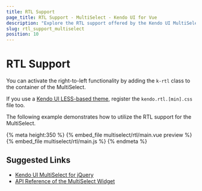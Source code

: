 ```yaml
---
title: RTL Support
page_title: RTL Support - MultiSelect - Kendo UI for Vue
description: "Explore the RTL support offered by the Kendo UI MultiSelect wrapper for Vue."
slug: rtl_support_multiselect
position: 10
---
```


# RTL Support

You can activate the right-to-left functionality by adding the `k-rtl` class to the container of the MultiSelect.

If you use a [Kendo UI LESS-based theme](https://docs.telerik.com/kendo-ui/styles-and-layout/appearance-styling), register the `kendo.rtl.[min].css` file too.

The following example demonstrates how to utilize the RTL support for the MultiSelect.

{% meta height:350 %}
{% embed_file multiselect/rtl/main.vue preview %}
{% embed_file multiselect/rtl/main.js %}
{% endmeta %}

## Suggested Links

* [Kendo UI MultiSelect for jQuery](https://docs.telerik.com/kendo-ui/controls/editors/multiselect/overview)
* [API Reference of the MultiSelect Widget](https://docs.telerik.com/kendo-ui/api/javascript/ui/multiselect)
